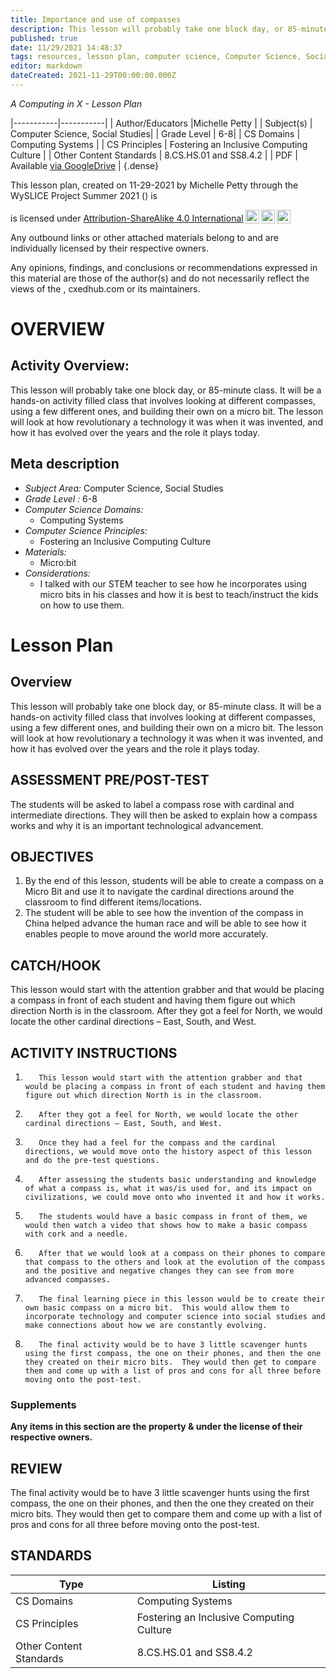 ```yaml
---
title: Importance and use of compasses
description: This lesson will probably take one block day, or 85-minute class.  It will be a hands-on activity filled class that involves looking at different compasses, using a few different ones, and building their own on a micro bit.  The lesson will look at how revolutionary a technology it was when it was invented, and how it has evolved over the years and the role it plays today.
published: true
date: 11/29/2021 14:48:37
tags: resources, lesson plan, computer science, Computer Science, Social Studies 
editor: markdown
dateCreated: 2021-11-29T00:00:00.000Z
---
```

*A Computing in X - Lesson Plan*

|-----------|-----------|
| Author/Educators |Michelle Petty |
| Subject(s) | Computer Science, Social Studies|
| Grade Level | 6-8|
| CS Domains | Computing Systems |
| CS Principles | Fostering an Inclusive Computing Culture |
| Other Content Standards | 8.CS.HS.01 and SS8.4.2 | 
| PDF | Available [via GoogleDrive]() |
{.dense}






This lesson plan, created on 11-29-2021 by Michelle Petty through the  WySLICE Project Summer 2021 () is  <p xmlns:cc="http://creativecommons.org/ns#" >  is licensed under <a href="http://creativecommons.org/licenses/by-sa/4.0/?ref=chooser-v1" target="_blank" rel="license noopener noreferrer" style="display:inline-block;">Attribution-ShareAlike 4.0 International<img style="height:22px!important;margin-left:3px;vertical-align:text-bottom;" src="https://mirrors.creativecommons.org/presskit/icons/cc.svg?ref=chooser-v1"><img style="height:22px!important;margin-left:3px;vertical-align:text-bottom;" src="https://mirrors.creativecommons.org/presskit/icons/by.svg?ref=chooser-v1"><img style="height:22px!important;margin-left:3px;vertical-align:text-bottom;" src="https://mirrors.creativecommons.org/presskit/icons/sa.svg?ref=chooser-v1"></a></p>


Any outbound links or other attached materials belong to and are individually licensed by their respective owners. 


Any opinions, findings, and conclusions or recommendations expressed in this material are those of the author(s) and do not necessarily reflect the views of the , cxedhub.com or its maintainers.


# OVERVIEW
## Activity Overview:  
This lesson will probably take one block day, or 85-minute class.  It will be a hands-on activity filled class that involves looking at different compasses, using a few different ones, and building their own on a micro bit.  The lesson will look at how revolutionary a technology it was when it was invented, and how it has evolved over the years and the role it plays today.
## Meta description
+ *Subject Area:* Computer Science, Social Studies 
+ *Grade Level :* 6-8 
+ *Computer Science Domains:*
   + Computing Systems
+ *Computer Science Principles:*
   + Fostering an Inclusive Computing Culture
+ *Materials:* 
   + Micro:bit
+ *Considerations:*
   + I talked with our STEM teacher to see how he incorporates using micro bits in his classes and how it is best to teach/instruct the kids on how to use them.


# Lesson Plan
## Overview
This lesson will probably take one block day, or 85-minute class.  It will be a hands-on activity filled class that involves looking at different compasses, using a few different ones, and building their own on a micro bit.  The lesson will look at how revolutionary a technology it was when it was invented, and how it has evolved over the years and the role it plays today.
## ASSESSMENT PRE/POST-TEST
The students will be asked to label a compass rose with cardinal and intermediate directions.  They will then be asked to explain how a compass works and why it is an important technological advancement.
## OBJECTIVES
1. By the end of this lesson, students will be able to create a compass on a Micro Bit and use it to navigate the cardinal directions around the classroom to find different items/locations.
2. The student will be able to see how the invention of the compass in China helped advance the human race and will be able to see how it enables people to move around the world more accurately.


## CATCH/HOOK
This lesson would start with the attention grabber and that would be placing a compass in front of each student and having them figure out which direction North is in the classroom.
After they got a feel for North, we would locate the other cardinal directions – East, South, and West.


## ACTIVITY INSTRUCTIONS
1.        This lesson would start with the attention grabber and that would be placing a compass in front of each student and having them figure out which direction North is in the classroom.
2.        After they got a feel for North, we would locate the other cardinal directions – East, South, and West.  
3.        Once they had a feel for the compass and the cardinal directions, we would move onto the history aspect of this lesson and do the pre-test questions.
4.        After assessing the students basic understanding and knowledge of what a compass is, what it was/is used for, and its impact on civilizations, we could move onto who invented it and how it works.
5.        The students would have a basic compass in front of them, we would then watch a video that shows how to make a basic compass with cork and a needle.  
6.        After that we would look at a compass on their phones to compare that compass to the others and look at the evolution of the compass and the positive and negative changes they can see from more advanced compasses.
7.        The final learning piece in this lesson would be to create their own basic compass on a micro bit.  This would allow them to incorporate technology and computer science into social studies and make connections about how we are constantly evolving.
8.        The final activity would be to have 3 little scavenger hunts using the first compass, the one on their phones, and then the one they created on their micro bits.  They would then get to compare them and come up with a list of pros and cons for all three before moving onto the post-test.


### Supplements
**Any items in this section are the property & under the license of their respective owners.**






## REVIEW
The final activity would be to have 3 little scavenger hunts using the first compass, the one on their phones, and then the one they created on their micro bits.  They would then get to compare them and come up with a list of pros and cons for all three before moving onto the post-test.
## STANDARDS        
| Type | Listing | 
|-----------|-----------|
| CS Domains  | Computing Systems|
| CS Principles   | Fostering an Inclusive Computing Culture|
| Other Content Standards | 8.CS.HS.01 and SS8.4.2  |